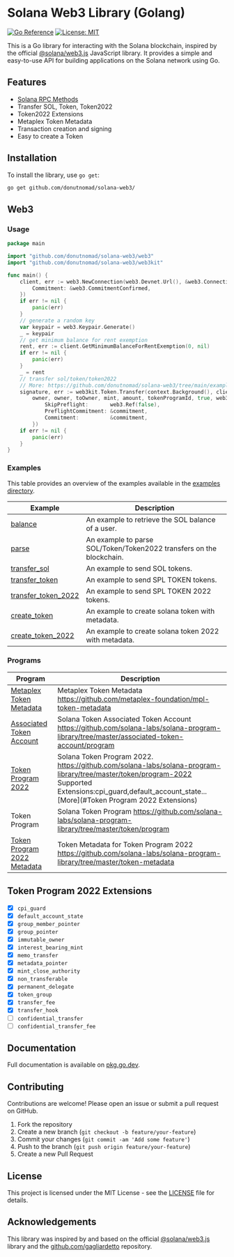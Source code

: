 # Solana Web3 Library (Golang)

[![Go Reference](https://pkg.go.dev/badge/github.com/donutnomad/solana-web3.svg)](https://pkg.go.dev/github.com/donutnomad/solana-web3)
[![License: MIT](https://img.shields.io/badge/License-MIT-blue.svg)](LICENSE)

This is a Go library for interacting with the Solana blockchain, inspired by the
official [@solana/web3.js](https://github.com/solana-labs/solana-web3.js) JavaScript library. It provides a simple and
easy-to-use API for building applications on the Solana network using Go.

## Features

- [Solana RPC Methods](https://solana.com/docs/rpc/http/)
- Transfer SOL, Token, Token2022
- Token2022 Extensions
- Metaplex Token Metadata
- Transaction creation and signing
- Easy to create a Token

## Installation

To install the library, use `go get`:

```sh
go get github.com/donutnomad/solana-web3/
```

## Web3

### Usage

```go
package main

import "github.com/donutnomad/solana-web3/web3"
import "github.com/donutnomad/solana-web3/web3kit"

func main() {
	client, err := web3.NewConnection(web3.Devnet.Url(), &web3.ConnectionConfig{
		Commitment: &web3.CommitmentConfirmed,
	})
	if err != nil {
		panic(err)
	}
	// generate a random key
	var keypair = web3.Keypair.Generate()
	_ = keypair
	// get minimum balance for rent exemption
	rent, err := client.GetMinimumBalanceForRentExemption(0, nil)
	if err != nil {
		panic(err)
	}
	_ = rent
	// transfer sol/token/token2022
	// More: https://github.com/donutnomad/solana-web3/tree/main/example/transfer_sol
	signature, err := web3kit.Token.Transfer(context.Background(), client,
		owner, owner, toOwner, mint, amount, tokenProgramId, true, web3.ConfirmOptions{
			SkipPreflight:       web3.Ref(false),
			PreflightCommitment: &commitment,
			Commitment:          &commitment,
		})
	if err != nil {
		panic(err)
	}
}

```

### Examples

This table provides an overview of the examples available in
the [examples directory](https://github.com/donutnomad/solana-web3/tree/main/example/).

| Example                                                                                                | Description                                                          |
|--------------------------------------------------------------------------------------------------------|----------------------------------------------------------------------|
| [balance](https://github.com/donutnomad/solana-web3/tree/main/example/balance)                         | An example to retrieve the SOL balance of a user.                    |
| [parse](https://github.com/donutnomad/solana-web3/tree/main/example/parse)                             | An example to parse SOL/Token/Token2022 transfers on the blockchain. |
| [transfer_sol](https://github.com/donutnomad/solana-web3/tree/main/example/transfer_sol)               | An example to send SOL tokens.                                       |
| [transfer_token](https://github.com/donutnomad/solana-web3/tree/main/example/transfer_token)           | An example to send SPL TOKEN tokens.                                 |
| [transfer_token_2022](https://github.com/donutnomad/solana-web3/tree/main/example/transfer_token_2022) | An example to send SPL TOKEN 2022 tokens.                            |
| [create_token](https://github.com/donutnomad/solana-web3/tree/main/example/create_token)               | An example to create solana token with metadata.                     |
| [create_token_2022](https://github.com/donutnomad/solana-web3/tree/main/example/create_token_2022)     | An example to create solana token 2022 with metadata.                |

### Programs

| Program                                                                                                  | Description                                                                                                                                                                                                        |
|----------------------------------------------------------------------------------------------------------|--------------------------------------------------------------------------------------------------------------------------------------------------------------------------------------------------------------------|
| [Metaplex Token Metadata](https://github.com/donutnomad/solana-web3/tree/main/mpl_token_metadata)        | Metaplex Token Metadata https://github.com/metaplex-foundation/mpl-token-metadata                                                                                                                                  |
| [Associated Token Account](https://github.com/donutnomad/solana-web3/tree/main/associated_token_account) | Solana Token Associated Token Account https://github.com/solana-labs/solana-program-library/tree/master/associated-token-account/program                                                                           |
| [Token Program 2022](https://github.com/donutnomad/solana-web3/tree/main/spl_token_2022)                 | Solana Token Program 2022. https://github.com/solana-labs/solana-program-library/tree/master/token/program-2022 <br/>Supported Extensions:cpi_guard,default_account_state...[More](#Token Program 2022 Extensions) |
| Token Program                                                                                            | Solana Token Program https://github.com/solana-labs/solana-program-library/tree/master/token/program                                                                                                               |
| [Token Program 2022 Metadata](https://github.com/donutnomad/solana-web3/tree/main/token_metadata)        | Token Metadata for Token Program 2022 https://github.com/solana-labs/solana-program-library/tree/master/token-metadata                                                                                             |

## Token Program 2022 Extensions

- [x] `cpi_guard`
- [x] `default_account_state`
- [x] `group_member_pointer`
- [x] `group_pointer`
- [x] `immutable_owner`
- [x] `interest_bearing_mint`
- [x] `memo_transfer`
- [x] `metadata_pointer`
- [x] `mint_close_authority`
- [x] `non_transferable`
- [x] `permanent_delegate`
- [x] `token_group`
- [x] `transfer_fee`
- [x] `transfer_hook`
- [ ] `confidential_transfer`
- [ ] `confidential_transfer_fee`

## Documentation

Full documentation is available on [pkg.go.dev](https://pkg.go.dev/github.com/donutnomad/solana-web3).

## Contributing

Contributions are welcome! Please open an issue or submit a pull request on GitHub.

1. Fork the repository
2. Create a new branch (`git checkout -b feature/your-feature`)
3. Commit your changes (`git commit -am 'Add some feature'`)
4. Push to the branch (`git push origin feature/your-feature`)
5. Create a new Pull Request

## License

This project is licensed under the MIT License - see the [LICENSE](LICENSE) file for details.

## Acknowledgements

This library was inspired by and based on the official [@solana/web3.js](https://github.com/solana-labs/solana-web3.js)
library and the [github.com/gagliardetto](https://github.com/gagliardetto/solana-go) repository.
